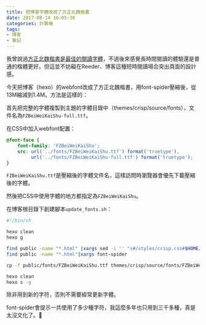 ```yaml
---
title: 把博客字體改成了方正北魏楷書
date: 2017-08-14 16:05:30
categories: 計算機
tags:
- 博客
- 筆記
---
```

我曾說過[方正北魏楷書是最佳的閱讀字體](/post/best-practices-of-calibre-on-formatting/)，不過後來感覺長時間閱讀的體驗還是普通的楷體更好。但這並不妨礙在Reeder、博客這種短時閱讀場合突出頁面的設計感。

今天把博客（hexo）的webfont改成了方正北魏楷書，用font-spider壓縮後，從13M縮減到1.4M。方法是這樣的：

首先把完整的字體複製到主題的字體目錄中（themes/crisp/source/fonts），文件名為`FZBeiWeiKaiShu-full.ttf`。

在CSS中加入webfont配置：

```css
@font-face {
  	font-family: 'FZBeiWeiKaiShu';
    src: url('../fonts/FZBeiWeiKaiShu.ttf') format('truetype'),
         url('../fonts/FZBeiWeiKaiShu-full.ttf') format('truetype');
}
```

`FZBeiWeiKaiShu.ttf`是壓縮後的字體文件名，這樣訪問時瀏覽器會優先下載壓縮後的字體。

然後把CSS中使用字體的地方都指定為`FZBeiWeiKaiShu`。

在博客根目錄下創建腳本`update_fonts.sh`：

```bash
#!/bin/sh

hexo clean
hexo g

find public -name "*.html" |xargs sed -i '' "s#/styles/crisp.css#$HOME/Projects/blog/public/styles/crisp.css#g"
find public -name "*.html"|xargs font-spider

cp -f public/fonts/FZBeiWeiKaiShu.ttf themes/crisp/source/fonts/FZBeiWeiKaiShu.ttf

hexo clean
hexo s -g
```

除非用到新的字符，否則不需要經常更新字體。

font-spider會提示一共使用了多少種字符，我這麼多年也只用到三千多種，真是太沒文化了。🤥

